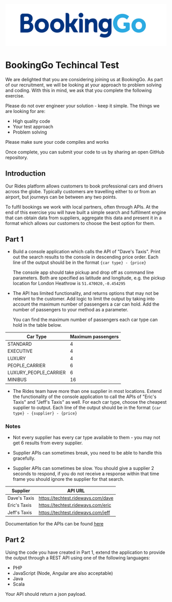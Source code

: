 ![logo](logo.png)

# BookingGo Techincal Test

We are delighted that you are considering joining us at BookingGo. As part of our recruitment, we will be looking at your approach to problem solving and coding.  With this in mind, we ask that you complete the following exercise.

Please do not over engineer your solution - keep it simple. The things we are looking for are:
* High quality code
* Your test approach
* Problem solving

Please make sure your code compiles and works

Once complete, you can submit your code to us by sharing an open GitHub repository.

## Introduction

Our Rides platform allows customers to book professional cars and drivers across the globe. Typically customers are travelling either to or from an airport, but journeys can be between any two points.

To fulfil bookings we work with local partners, often through APIs. At the end of this exercise you will have built a simple search and fulfilment engine that can obtain data from suppliers, aggregate this data and present it in a format which allows our customers to choose the best option for them.

## Part 1

* Build a console application which calls the API of "Dave's Taxis". Print out the search results to the console in descending price order. Each line of the output should be in the format `{car type} - {price}`

    The console app should take pickup and drop off as command line parameters. Both are specified as latitude and longitude, e.g. the pickup location for London Heathrow is `51.470020,-0.454295`

* The API has limited functionality, and returns options that may not be relevant to the customer. Add logic to limit the output by taking into account the maximum number of passengers a car can hold. Add the number of passengers to your method as a parameter. 
    
    You can find the maximum number of passengers each car type can hold in the table below.

| Car Type | Maximum passengers |
| - | - |
| STANDARD | 4 |
| EXECUTIVE | 4 |
| LUXURY | 4 |
| PEOPLE_CARRIER | 6 |
| LUXURY_PEOPLE_CARRIER | 6 |
| MINIBUS | 16 |

* The Rides team have more than one supplier in most locations. Extend the functionality of the console application to call the APIs of "Eric's Taxis" and "Jeff's Taxis" as well. For each car type, choose the cheapest supplier to output. Each line of the output should be in the format `{car type} - {supplier} - {price}`

### Notes

* Not every supplier has every car type available to them - you may not get 6 results from every supplier.

* Supplier APIs can sometimes break, you need to be able to handle this gracefully.

* Supplier APIs can sometimes be slow. You should give a supplier 2 seconds to respond, if you do not receive a response within that time frame you should ignore the supplier for that search.

| Supplier | API URL |
| - | - |
| Dave's Taxis | https://techtest.rideways.com/dave |
| Eric's Taxis | https://techtest.rideways.com/eric |
| Jeff's Taxis | https://techtest.rideways.com/jeff |

Documentation for the APIs can be found [here](api.md)

## Part 2
Using the code you have created in Part 1, extend the application to provide the output through a REST API using one of the following languages:
* PHP
* JavaScript (Node, Angular are also acceptable)
* Java
* Scala

Your API should return a json payload.
